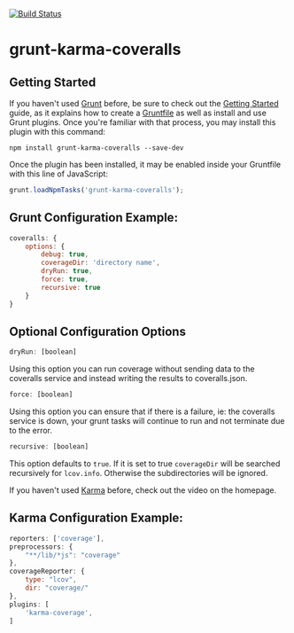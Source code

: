 [![Build Status](https://travis-ci.org/mattjmorrison/grunt-karma-coveralls.svg)](https://travis-ci.org/mattjmorrison/grunt-karma-coveralls)

# grunt-karma-coveralls


## Getting Started

If you haven't used [Grunt](http://gruntjs.com/) before, be sure to check out the [Getting Started](http://gruntjs.com/getting-started) guide, as it explains how to create a [Gruntfile](http://gruntjs.com/sample-gruntfile) as well as install and use Grunt plugins. Once you're familiar with that process, you may install this plugin with this command:

```shell
npm install grunt-karma-coveralls --save-dev
```

Once the plugin has been installed, it may be enabled inside your Gruntfile with this line of JavaScript:

```js
grunt.loadNpmTasks('grunt-karma-coveralls');
```

## Grunt Configuration Example:

```js
coveralls: {
    options: {
        debug: true,
        coverageDir: 'directory name',
        dryRun: true,
        force: true,
        recursive: true
    }
}
```

## Optional Configuration Options

```js
dryRun: [boolean]
```

Using this option you can run coverage without sending data to the coveralls service and instead writing
the results to coveralls.json.

```js
force: [boolean]
```

Using this option you can ensure that if there is a failure, ie: the coveralls service is down, your grunt tasks will continue to run and not terminate due to the error.

```js
recursive: [boolean]
```

This option defaults to ``true``. If it is set to true ``coverageDir`` will be searched recursively for ``lcov.info``.
Otherwise the subdirectories will be ignored.


If you haven't used [Karma](http://karma-runner.github.io/) before, check out the video on the homepage.

## Karma Configuration Example:

```js
reporters: ['coverage'],
preprocessors: {
    "**/lib/*js": "coverage"
},
coverageReporter: {
    type: "lcov",
    dir: "coverage/"
},
plugins: [
    'karma-coverage',
]
```
